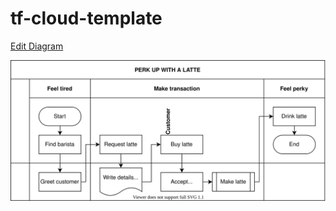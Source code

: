 # tf-cloud-template

[Edit Diagram](https://app.diagrams.net/#Hdkopec%2Fgitops-template%2Fmain%2Fgitops-workflow.drawio)

![workflow diagram](gitops-workflow.drawio.svg)
